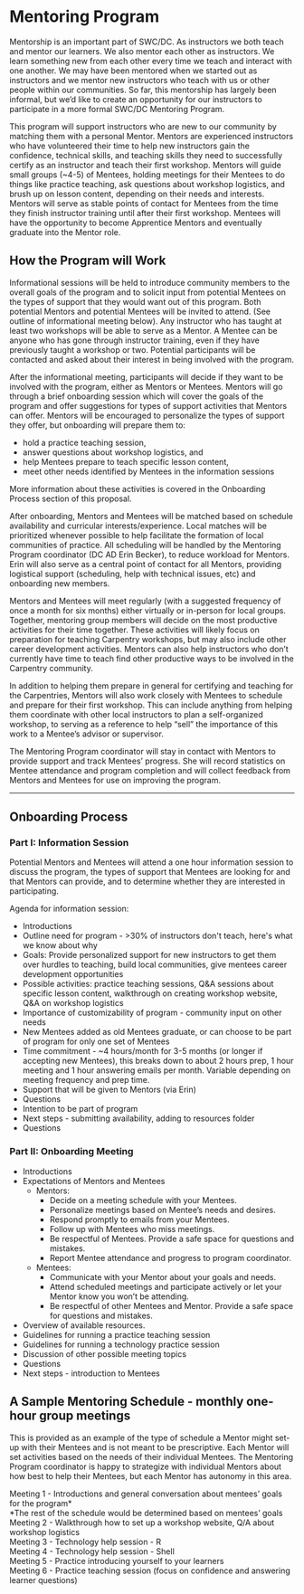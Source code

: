 # Mentoring Program 

Mentorship is an important part of SWC/DC. As instructors we both teach and mentor our learners.
We also mentor each other as instructors. We learn something new from each other every time we teach and
interact with one another. We may have been mentored when we started out as instructors and we mentor new
instructors who teach with us or other people within our communities. So far, this mentorship has largely
been informal, but we’d like to create an opportunity for our instructors to participate in a more formal SWC/DC Mentoring Program.  

This program will support instructors who are new to our community by matching them with a personal Mentor.
Mentors are experienced instructors who have volunteered their time to help new instructors gain the confidence,
technical skills, and teaching skills they need to successfully certify as an instructor and teach their first workshop.
Mentors will guide small groups (~4-5) of Mentees, holding meetings for their Mentees to do things like practice teaching,
ask questions about workshop logistics, and brush up on lesson content, depending on their needs and interests. Mentors will
serve as stable points of contact for Mentees from the time they finish instructor training until after their first workshop.
Mentees will have the opportunity to become Apprentice Mentors and eventually graduate into the Mentor role.  

## How the Program will Work  

Informational sessions will be held to introduce community members to the overall goals of the program and to solicit input 
from potential Mentees on the types of support that they would want out of this program. Both potential Mentors and potential 
Mentees will be invited to attend. (See outline of informational meeting below). Any instructor who has taught at least two workshops
will be able to serve as a Mentor. A Mentee can be anyone who has gone through instructor training, even if they have previously taught
a workshop or two. Potential participants will be contacted and asked about their interest in being involved with the program.  

After the informational meeting, participants will decide if they want to be involved with the program,
either as Mentors or Mentees. Mentors will go through a brief onboarding session which will cover the goals
of the program and offer suggestions for types of support activities that Mentors can offer.
Mentors will be encouraged to personalize the types of support they offer, but onboarding will prepare them to:  

- hold a practice teaching session,  
- answer questions about workshop logistics, and  
- help Mentees prepare to teach specific lesson content,  
- meet other needs identified by Mentees in the information sessions  

More information about these activities is covered in the Onboarding Process section of this proposal.  

After onboarding, Mentors and Mentees will be matched based on schedule availability and curricular interests/experience.
Local matches will be prioritized whenever possible to help facilitate the formation of local communities of practice.
All scheduling will be handled by the Mentoring Program coordinator (DC AD Erin Becker), to reduce workload for Mentors.
Erin will also serve as a central point of contact for all Mentors, providing logistical support (scheduling, help with technical issues,
etc) and onboarding new members.  

Mentors and Mentees will meet regularly (with a suggested frequency of once a month for six months) either virtually or in-person
for local groups. Together, mentoring group members will decide on the most productive activities for their time together.
These activities will likely focus on preparation for teaching Carpentry workshops, but may also include other career development
activities. Mentors can also help instructors who don’t currently have time to teach find other productive ways to be involved
in the Carpentry community.  

In addition to helping them prepare in general for certifying and teaching for the Carpentries, 
Mentors will also work closely with Mentees to schedule and prepare for their first workshop. This can include anything from helping
them coordinate with other local instructors to plan a self-organized workshop, to serving as a reference to help “sell” the
importance of this work to a Mentee’s advisor or supervisor.   

The Mentoring Program coordinator will stay in contact with Mentors to provide support and track Mentees’ progress.
She will record statistics on Mentee attendance and program completion and will collect feedback from Mentors and Mentees
for use on improving the program.  
____________________________________________________________________________

## Onboarding Process

### Part I: Information Session  

Potential Mentors and Mentees will attend a one hour information session to discuss the program,
the types of support that Mentees are looking for and that Mentors can provide, and to determine whether they are interested in 
participating. 

Agenda for information session:  
- Introductions  
- Outline need for program - >30% of instructors don't teach, here's what we know about why  
- Goals: Provide personalized support for new instructors to get them over hurdles to teaching, build local communities, 
give mentees career development opportunities  
- Possible activities: practice teaching sessions, Q&A sessions about specific lesson content, walkthrough on creating workshop website,
Q&A on workshop logistics  
- Importance of customizability of program - community input on other needs  
- New Mentees added as old Mentees graduate, or can choose to be part of program for only one set of Mentees  
- Time commitment - ~4 hours/month for 3-5 months (or longer if accepting new Mentees), this breaks down to about 2 hours prep,
1 hour meeting and 1 hour answering emails per month. Variable depending on meeting frequency and prep time.  
- Support that will be given to Mentors (via Erin)  
- Questions  
- Intention to be part of program  
- Next steps - submitting availability, adding to resources folder  
- Questions  

### Part II: Onboarding Meeting  
- Introductions
- Expectations of Mentors and Mentees
  - Mentors:
    - Decide on a meeting schedule with your Mentees.
    - Personalize meetings based on Mentee’s needs and desires.
    - Respond promptly to emails from your Mentees.
    - Follow up with Mentees who miss meetings.
    - Be respectful of Mentees. Provide a safe space for questions and mistakes.
    - Report Mentee attendance and progress to program coordinator. 
  - Mentees:
    - Communicate with your Mentor about your goals and needs.
    - Attend scheduled meetings and participate actively or let your Mentor know you won’t be attending.
    - Be respectful of other Mentees and Mentor. Provide a safe space for questions and mistakes.
- Overview of available resources.  
- Guidelines for running a practice teaching session    
- Guidelines for running a technology practice session  
- Discussion of other possible meeting topics  
- Questions  
- Next steps - introduction to Mentees  

## A Sample Mentoring Schedule - monthly one-hour group meetings  

This is provided as an example of the type of schedule a Mentor might set-up with their Mentees and is not meant to be prescriptive.
Each Mentor will set activities based on the needs of their individual Mentees. The Mentoring Program coordinator is happy to strategize
with individual Mentors about how best to help their Mentees, but each Mentor has autonomy in this area.  

Meeting 1 - Introductions and general conversation about mentees’ goals for the program*  
*The rest of the schedule would be determined based on mentees’ goals  
Meeting 2 - Walkthrough how to set up a workshop website, Q/A about workshop logistics  
Meeting 3 - Technology help session - R   
Meeting 4 - Technology help session - Shell  
Meeting 5 - Practice introducing yourself to your learners  
Meeting 6 - Practice teaching session (focus on confidence and answering learner questions)  






